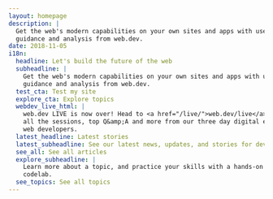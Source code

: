 ```yaml
---
layout: homepage
description: |
  Get the web's modern capabilities on your own sites and apps with useful
  guidance and analysis from web.dev.
date: 2018-11-05
i18n:
  headline: Let's build the future of the web
  subheadline: |
    Get the web's modern capabilities on your own sites and apps with useful
    guidance and analysis from web.dev.
  test_cta: Test my site
  explore_cta: Explore topics
  webdev_live_html: |
    web.dev LIVE is now over! Head to <a href="/live/">web.dev/live</a> to watch
    all the sessions, top Q&amp;A and more from our three day digital event for
    web developers.
  latest_headline: Latest stories
  latest_subheadline: See our latest news, updates, and stories for developers.
  see_all: See all articles
  explore_subheadline: |
    Learn more about a topic, and practice your skills with a hands-on
    codelab.
  see_topics: See all topics
---
```

